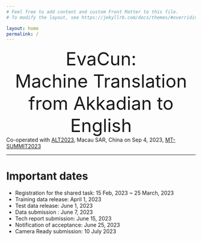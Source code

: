 ```yaml
---
# Feel free to add content and custom Front Matter to this file.
# To modify the layout, see https://jekyllrb.com/docs/themes/#overriding-theme-defaults

layout: home
permalink: /
---
```


<font size = "10"> <center>EvaCun: <br>
Machine Translation from Akkadian to English</center> </font> 
Co-operated with [ALT2023](https://github.com/GoThereGit/ALT), Macau SAR, China on Sep 4, 2023, [MT-SUMMIT2023](https://mtsummit2023.scimeeting.cn/en/web/index/)

____
  
# Important dates

- Registration for the shared task: 15 Feb, 2023 ~ 25 March, 2023
- Training data release: April 1, 2023
- Test data release: June 1, 2023
- Data submission : June 7, 2023
- Tech report submission: June 15, 2023
- Notification of acceptance: June 25, 2023
- Camera Ready submission: 10 July 2023

